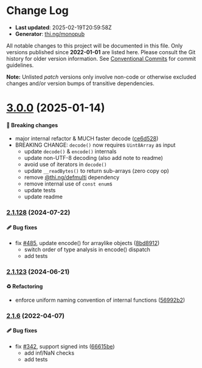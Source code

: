 # Change Log

- **Last updated**: 2025-02-19T20:59:58Z
- **Generator**: [thi.ng/monopub](https://thi.ng/monopub)

All notable changes to this project will be documented in this file.
Only versions published since **2022-01-01** are listed here.
Please consult the Git history for older version information.
See [Conventional Commits](https://conventionalcommits.org/) for commit guidelines.

**Note:** Unlisted _patch_ versions only involve non-code or otherwise excluded changes
and/or version bumps of transitive dependencies.

# [3.0.0](https://github.com/thi-ng/umbrella/tree/@thi.ng/bencode@3.0.0) (2025-01-14)

#### 🛑 Breaking changes

- major internal refactor & MUCH faster decode ([ce6d528](https://github.com/thi-ng/umbrella/commit/ce6d528))
- BREAKING CHANGE: `decode()` now requires `Uint8Array` as input
  - update `decode()` & `encode()` internals
  - update non-UTF-8 decoding (also add note to readme)
  - avoid use of iterators in `decode()`
  - update `__readBytes()` to return sub-arrays (zero copy op)
  - remove [@thi.ng/defmulti](https://github.com/thi-ng/umbrella/tree/main/packages/defmulti) dependency
  - remove internal use of `const enum`s
  - update tests
  - update readme

### [2.1.128](https://github.com/thi-ng/umbrella/tree/@thi.ng/bencode@2.1.128) (2024-07-22)

#### 🩹 Bug fixes

- fix [#485](https://github.com/thi-ng/umbrella/issues/485), update encode() for arraylike objects ([8bd8912](https://github.com/thi-ng/umbrella/commit/8bd8912))
  - switch order of type analysis in encode() dispatch
  - add tests

### [2.1.123](https://github.com/thi-ng/umbrella/tree/@thi.ng/bencode@2.1.123) (2024-06-21)

#### ♻️ Refactoring

- enforce uniform naming convention of internal functions ([56992b2](https://github.com/thi-ng/umbrella/commit/56992b2))

### [2.1.6](https://github.com/thi-ng/umbrella/tree/@thi.ng/bencode@2.1.6) (2022-04-07)

#### 🩹 Bug fixes

- fix [#342](https://github.com/thi-ng/umbrella/issues/342), support signed ints ([66615be](https://github.com/thi-ng/umbrella/commit/66615be))
  - add inf/NaN checks
  - add tests
